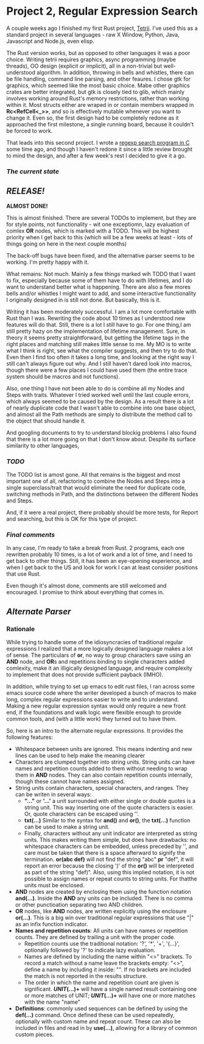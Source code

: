 # Project 2, Regular Expression Search

A couple weeks ago I finished my first Rust project,
[Tetrii](https://github.com/russellyoung/tetrii). I've used this as a
standard project in several languages - raw X Window, Python, Java,
Javascript and Node.js, even elisp.

The Rust version works, but as opposed to other languages it was a
poor choice. Writing tetrii requires graphics, async programming
(maybe threads), OO design (explicit or implicit), all in a
non-trivial but well-understood algorithm. In addition, throwing in
bells and whistles, there can be file handling, command line parsing,
and other feaures. I chose gtk for graphics, which seemed like the
most basic choice. Mabe other graphics crates are better integrated,
but gtk is closely tied to glib, which mainly involves working around
Rust's memory restrictions, rather than working within it. Most
structs either are wraped in or contain members wrapped in
**Rc<RefCell<_>>**, and so is effectively mutable whenever you want to
change it. Even so, the first design had to be completely redone as it
approached the first milestone, a single running board, because it
couldn't be forced to work.

That leads into this second project. I wrote a [regexp search program
in C](https://young-0.com/regexp) some time ago, and though I haven't
redone it since a little review brought to mind the design, and after
a few week's rest I decided to give it a go.

### _The current state_

## _RELEASE!_

**ALMOST DONE!**

This is almost finished. There are several TODOs to implement, but
they are for style points, not functionality - wit one exceptiomn,
lazy evaluation of comlex **OR** nodes, which is marked with a
TODO. This will be highest priority when I get back to this (which
will be a few weeks at least - lots of things going on here in the
next couple months)


The back-off bugs have been fixed, and the alternative parser seems to
be working. I'm pretty happy with it.

What remains: Not much. Mainly a few things marked wih TODO that I
want to fix, especially because some of them have to do with
lifetimes, and I do want to understand better what is happening. There
are also a few mores bells and/or whistles I might want to add, and
some interactive functionality I originally designed in is still not
done. But basically, this is it.

Writing it has been moderately successful. I am a lot more comfortable
with Rust than I was. Rewriting the code about 10 times as I
understood new features will do that. Still, there is a lot I still
have to go. For one thing,I am still pretty hazy on the implementation
of lifetime management. Sure, in theory it seems pretty
straightforward, but getting the lifetime tags in the right places and
matching still makes little sense to me. My MO is to write what I
think is right, see what the compiler suggests, and then try to do
that. Even then I find too often it takes a long time, and looking at
the right way I still can't always figure out why. And I still haven't
dared look into macros, though there were a few places I could have
used them (the entire trace system should be macros and not functions).

Also, one thing I have not been able to do is combine all my Nodes and
Steps with traits. Whatever I tried worked well until the last couple
errors, which always seemed to be caused by the design. As a result
there is a lot of nearly duplicate code that I wasn't able to combine
into one base object, and almost all the Path methods are simply to
distribute the method call to the object that should handle it.

And googling documents to try to understand blockig problems I also
found that there is a lot more going on that I don't know about.
Despite its surface similarity to other languages, 

### _TODO_

The TODO list is amost gone. All that remains is the biggest and most
important one of all, refactoring to combine the Nodes and Steps into
a single superclass/trait that would eliminate the need for duplicate
code, switching methods in Path, and the distinctions between the
different Nodes and Steps.

And, if it were a real project, there probably should be more tests,
for Report and searching, but this is OK for this type of project.


### _Final comments_

In any case, I'm ready to take a break from Rust. 2 programs, each one
rewritten probably 10 times, is a lot of work and a lot of time, and I
need to get back to other things. Still, it has been an eye-opening
experience, and when I get back to the US and look for work I can at
least consider positions that use Rust.


Even though it's almost done, comments are still welcomed and
encouraged. I promise to think about everything that comes in.

## _Alternate Parser_

### Rationale

While trying to handle some of the idiosyncracies of traditional
regular expressions I realized that a more logically designed language
makes a lot of sense. The particulars of **or**, no way to group
characters save using an **AND** node, and **OR**s and repetitions
binding to single characters added comlexity, make it an illigically
designed language, and require complexity to implement that does not
provide sufficient payback (IMHO).

In addition, while trying to set up emacs to edit rust files, I ran
across some emacs source code where the writer developed a bunch of
macros to make long, complex regular expressions easier to write and
to understand. Making a new regular expression syntax would only
require a new front end, if the foundations and walk logic were
flexible enough to provide common tools, and (with a little work) they
turned out to have them.

So, here is an intro to the alternate regular expressions. It provides
the following features:

 - Whitespace between units are ignored. This means indenting and new
   lines can be used to help make the meaning clearer
 - Characters are clumped together into string units. String units can
   have names and repetition counts added to them without needing to
   wrap them in **AND** nodes. They can also contain repetition counts
   internally, though these cannot have names assigned.
 - String units contain characters, special characters, and
   ranges. They can be writen in several ways: 
   - **"..."** or **'...'** a unit surrounded with either single or
   double quotes is a string unit. This way inserting one of the quote
   characters is easier. Or, quote characters can be escaped using
   '\'.
   - **txt(...)** Similar to the syntax for **and()** and **or()**,
     the **txt(...)** function can be used to make a string unit.
   - Finally, characters without any unit indicator are interpreted as
     string units. This makes writing them simple, but does have
     drawbacks: no whitespace characters can be embedded, unless
     preceded by '\', and care must be taken that there is a space
     afterward to signify the termination. **or(abc def)** will not
     find the string "abc" **pr** "def", it will report an error
     because the closing ')' of the **or()** will be interpreted as
     part of the string "def)". Also, using this implied notation, it
     is not possible to assign names or repeat counts to string
     units. For thatthe units must be enclosed.
 - **AND** nodes are created by enclosing them using the function
   notation **and(...)**. Inside the **AND** any units can be
   included. There is no comma or other punctioation separating two
   AND children.
 - **OR** nodes, like **AND** nodes, are written explicitly using the
   enclosure **or(...)**. This is a big win over traditional regular
   expressions that use "\|" as an infix function indicator.
 - **Names and repetition counts**: All units can have names or
   repetition counts. They are defined by trailing a unit with the
   proper code.
   - Repetition counts use the traditional notation: '?', '*', '+',
	 '{...}', optionally followed by '?' to indicate lazy evaluation.
   - Names are defined by including the name within "<>" brackets. To
     record a match without a name leave the brackets empty: "<>",
     define a name by including it inside: "<name>". If no brackets
     are included the match is not reported in the results structure.
   - The order in which the name and repetition count are given is
     significant. **_UNIT_(...)+<name>** will have a single named
     result containing one or more matches of UNIT;
     **_UNIT_(...)<name>+** will have one or more matches with the
     name "name"
 - **Definitions**: commonly used sequences can be defined by using
   the **def(...)** command. Once defined these can be used
   repeatedly, optionally with custom name and repeat count. These can
   also be included in files and read in by **use(...)**, allowing for
   a library of common custom pieces.
 
